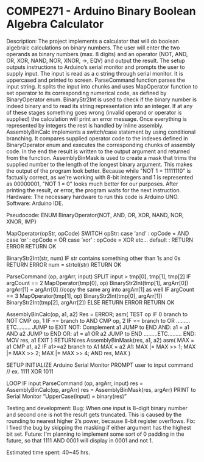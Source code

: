 # COMPE271 - Arduino Binary Boolean Algebra Calculator

Description:
The project implements a calculator that will do boolean algebraic calculations on binary
numbers. The user will enter the two operands as binary numbers (max. 8 digits) and an operator
(NOT, AND, OR, XOR, NAND, NOR, XNOR, ->, EQV) and output the result.
The setup outputs instructions to Arduino’s serial monitor and prompts the user to supply input.
The input is read as a c string through serial monitor. It is uppercased and printed to screen.
ParseCommand function parses the input string. It splits the input into chunks and uses
MapOperator function to set operator to its corresponding numerical code, as defined by
BinaryOperator enum. BinaryStr2Int is used to check if the binary number is indeed binary and
to read its string representation into an integer. If at any of these stages something goes wrong
(invalid operand or operator is supplied) the calculation will print an error message.
Once everything is represented by integers the rest is handled by inline assembly.
AssemblyBinCalc implements a switch/case statement by using conditional branching. It
compares supplied operator code to the indexes defined in BinaryOperator enum and executes
the corresponding chunks of assembly code. In the end the result is written to the output
argument and returned from the function.
AssemblyBinMask is used to create a mask that trims the supplied number to the length of the
longest binary argument. This makes the output of the program look better. Because while "NOT
1 = 11111110” is factually correct, as we're working with 8-bit integers and 1 is represented as
00000001, "NOT 1 = 0" looks much better for our purposes.
After printing the result, or error, the program waits for the next instruction.
Hardware: The necessary hardware to run this code is Arduino UNO.
Software: Arduino IDE.

Pseudocode:
ENUM BinaryOperator{NOT, AND, OR, XOR, NAND, NOR, XNOR, IMP}

MapOperator(opStr, opCode)
  SWITCH opStr:
    case ‘and’ : opCode = AND
    case ‘or’ : opCode = OR
    case ‘xor’ : opCode = XOR
    etc…
    default : RETURN ERROR
  RETURN OK
  
BinaryStr2Int(str, num)
  IF str contains something other than 1s and 0s RETURN ERROR
  num = strtol(str)
  RETURN OK
  
ParseCommand (op, argArr, input)
  SPLIT input > tmp[0], tmp[1], tmp[2]
  IF argCount == 2
    MapOperator(tmp[0], op)
    BinaryStr2Int(tmp[1], argArr[0])
    argArr[1] = argArr[0] //copy the same arg into argArr[1] as well
  IF argCount == 3
    MapOperator(tmp[1], op)
    BinaryStr2Int(tmp[0], argArr[1])
    BinaryStr2Int(tmp[2], argArr[2])
  ELSE
    RETURN ERROR
  RETURN OK

AssemblyBinCalc(op, a1, a2)
  Res = ERROR;
  asm(
    TEST op
    IF 0 branch to NOT
    CMP op, 1
    IF == branch to AND
    CMP op, 2
    IF == branch to OR
    ………ETC………
    JUMP to EXIT
    NOT: Complement a1
    JUMP to END
    AND: a1 = a1 AND a2
    JUMP to END
    OR: a1 = a1 OR a2
    JUMP to END
    ………ETC………
    END: MOV res, a1
    EXIT
  )
  RETURN res
AssemblyBinMask(res, a1, a2)
  asm(
    MAX = a1
    CMP a1, a2
    IF a1>=a2 branch to A1
    MAX = a2
    A1:
    MAX |= MAX >> 1;
    MAX |= MAX >> 2;
    MAX |= MAX >> 4;
    AND res, MAX
  )

SETUP
  INITIALIZE Arduino Serial Monitor
  PROMPT user to input command // ex. 1111 XOR 1011
  
LOOP
  IF input
    ParseCommand (op, argArr, input)
    res = AssemblyBinCalc(op, argArr)
    res = AssemblyBinMask(res, argArr)
    PRINT to Serial Monitor “UpperCase(input) = binary(res)”



Testing and development:
Bug: When one input is 8-digit binary number and second one is not the result gets truncated.
This is caused by the rounding to nearest higher 2’s power, because 8-bit register overflows.
Fix: I fixed the bug by skipping the masking if either argument has the highest bit set.
Future: I’m planning to implement some sort of 0 padding in the future, so that 1111 AND 0001
will display in 0001 and not 1.

Estimated time spent: 40~45 hrs.
